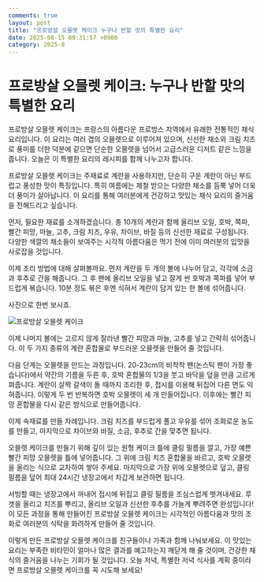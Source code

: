```yaml
---
comments: true
layout: post
title: "프로방살 오믈렛 케이크 누구나 반할 맛의 특별한 요리"
date: 2025-08-15 09:31:57 +0900
category: 2025-8
---
```


# 프로방살 오믈렛 케이크: 누구나 반할 맛의 특별한 요리

프로방살 오믈렛 케이크는 프랑스의 아름다운 프로방스 지역에서 유래한 전통적인 채식 요리입니다. 이 요리는 여러 겹의 오믈렛으로 이루어져 있으며, 신선한 채소와 크림 치즈로 풍미를 더한 덕분에 같으면 단순한 오믈렛을 넘어서 고급스러운 디저트 같은 느낌을 줍니다. 오늘은 이 특별한 요리의 레시피를 함께 나누고자 합니다. 

프로방살 오믈렛 케이크는 주재료로 계란을 사용하지만, 단순히 구운 계란이 아닌 부드럽고 풍성한 맛이 특징입니다. 특히 여름에는 제철 받으는 다양한 채소를 듬뿍 넣어 더욱 더 풍미가 살아납니다. 이 요리를 통해 여러분에게 건강하고 맛있는 채식 요리의 즐거움을 전해드리고 싶습니다.

먼저, 필요한 재료를 소개하겠습니다. 총 10개의 계란과 함께 올리브 오일, 호박, 쪽파, 빨간 피망, 마늘, 고추, 크림 치즈, 우유, 차이브, 바질 등의 신선한 재료로 구성됩니다. 다양한 색깔의 채소들이 보여주는 시각적 아름다움은 먹기 전에 이미 여러분의 입맛을 사로잡을 것입니다.

이제 조리 방법에 대해 살펴볼까요. 먼저 계란을 두 개의 볼에 나누어 담고, 각각에 소금과 후추로 간을 해줍니다. 그 후 팬에 올리브 오일을 넣고 잘게 썬 호박과 쪽파를 넣어 부드럽게 볶습니다. 10분 정도 볶은 후엔 식혀서 계란이 담겨 있는 한 볼에 섞어줍니다.

사진으로 한번 보시죠.

![프로방살 오믈렛 케이크](https://www.themealdb.com/images/media/meals/qwtrtp1511799242.jpg)

이제 나머지 볼에는 고르지 않게 잘라낸 빨간 피망과 마늘, 고추를 넣고 간략히 섞어줍니다. 이 두 가지 종류의 계란 혼합물로 부드러운 오믈렛을 만들어 줄 것입니다.

다음 단계는 오믈렛을 만드는 과정입니다. 20-23cm의 비착착 팬(논스틱 팬이 가장 좋습니다)에서 약간의 기름을 두른 후, 호박 혼합물의 1/3을 붓고 바닥을 덮을 만큼 고르게 펴줍니다. 계란이 살짝 갈색이 돌 때까지 조리한 후, 접시를 이용해 뒤집어 다른 면도 익혀줍니다. 이렇게 두 번 반복하면 호박 오믈렛이 세 개 만들어집니다. 이후에는 빨간 피망 혼합물을 다시 같은 방식으로 만들어줍니다.

이제 속재료를 만들 차례입니다. 크림 치즈를 부드럽게 풀고 우유를 섞어 조화로운 농도를 만들고, 마지막으로 차이브와 바질, 소금, 후추로 간을 맞추면 됩니다.

오믈렛 케이크를 만들기 위해 깊이 있는 원형 케이크 틀에 클링 필름을 깔고, 가장 예쁜 빨간 피망 오믈렛을 틀에 넣어줍니다. 그 위에 크림 치즈 혼합물을 바르고, 호박 오믈렛을 올리는 식으로 교차하여 쌓아 주세요. 마지막으로 가장 위에 오믈렛으로 덮고, 클링 필름을 덮어 최대 24시간 냉장고에서 차갑게 보관하면 됩니다.

서빙할 때는 냉장고에서 꺼내어 접시에 뒤집고 클링 필름을 조심스럽게 벗겨내세요. 루겟을 올리고 치즈를 뿌리고, 올리브 오일과 신선한 후추를 가늘게 뿌려주면 완성입니다! 이 모든 과정을 통해 만들어진 프로방살 오믈렛 케이크는 시각적인 아름다움과 맛의 조화로 여러분의 식탁을 화려하게 만들어 줄 것입니다.

이렇게 만든 프로방살 오믈렛 케이크를 친구들이나 가족과 함께 나눠보세요. 이 맛있는 요리는 부족한 비타민이 얼마나 많은 결과를 예고하는지 깨닫게 해 줄 것이며, 건강한 채식의 즐거움을 나누는 기회가 될 것입니다. 오늘 저녁, 특별한 저녁 식사를 계획 중이라면 프로방살 오믈렛 케이크를 꼭 시도해 보세요!